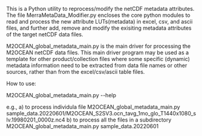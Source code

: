 This is a Python utility to reprocess/modify the netCDF metadata attributes. The file MerraMetaData_Modifier.py encloses the core python modules to read and process the new attribute LUTs(metadata) in excel, csv, and ascii files, and further add, remove and modify the exisiting metadata attributes of the target netCDF data files. 

M2OCEAN_global_metadata_main.py is the main driver for processing the M2OCEAN netCDF data files. This main driver
program may be used as a template for other product/collection files where some specific (dynamic)
metadata information need to be extracted from data file names or other sources, rather than from
the excel/csv/ascii table files.

How to use:

   M2OCEAN_global_metadata_main.py --help

   e.g.,
   a) to process individula file
   M2OCEAN_global_metadata_main.py sample_data.20220601/M2OCEAN_S2SV3.ocn_tavg_1mo_glo_T1440x1080_slv.19980201_0000z.nc4
   b) to process all the files in a subdirectory
   M2OCEAN_global_metadata_main.py sample_data.20220601
